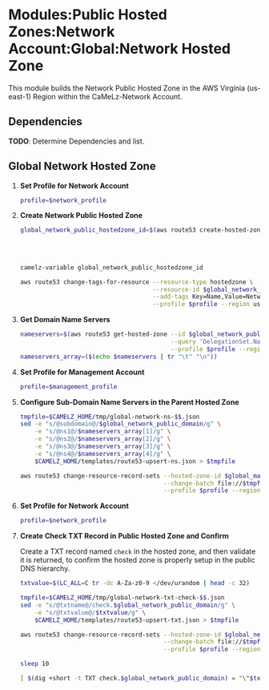 # Modules:Public Hosted Zones:Network Account:Global:Network Hosted Zone

This module builds the Network Public Hosted Zone in the AWS Virginia (us-east-1) Region within the
CaMeLz-Network Account.

## Dependencies

**TODO**: Determine Dependencies and list.

## Global Network Hosted Zone

1. **Set Profile for Network Account**

    ```bash
    profile=$network_profile
    ```

1. **Create Network Public Hosted Zone**

    ```bash
    global_network_public_hostedzone_id=$(aws route53 create-hosted-zone --name $global_network_public_domain \
                                                                         --hosted-zone-config Comment="Public Zone for $global_network_public_domain",PrivateZone=false \
                                                                         --caller-reference $(date +%s) \
                                                                         --query 'HostedZone.Id' \
                                                                         --profile $profile --region us-east-1 --output text | cut -f3 -d /)
    camelz-variable global_network_public_hostedzone_id

    aws route53 change-tags-for-resource --resource-type hostedzone \
                                         --resource-id $global_network_public_hostedzone_id \
                                         --add-tags Key=Name,Value=Network-PublicHostedZone Key=Company,Value=CaMeLz Key=Environment,Value=Network \
                                         --profile $profile --region us-east-1 --output text
    ```

1. **Get Domain Name Servers**

    ```bash
    nameservers=$(aws route53 get-hosted-zone --id $global_network_public_hostedzone_id \
                                              --query 'DelegationSet.NameServers' \
                                              --profile $profile --region us-east-1 --output text)
    nameservers_array=($(echo $nameservers | tr "\t" "\n"))
    ```

1. **Set Profile for Management Account**

    ```bash
    profile=$management_profile
    ```

1. **Configure Sub-Domain Name Servers in the Parent Hosted Zone**

    ```bash
    tmpfile=$CAMELZ_HOME/tmp/global-network-ns-$$.json
    sed -e "s/@subdomain@/$global_network_public_domain/g" \
        -e "s/@ns1@/$nameservers_array[1]/g" \
        -e "s/@ns2@/$nameservers_array[2]/g" \
        -e "s/@ns3@/$nameservers_array[3]/g" \
        -e "s/@ns4@/$nameservers_array[4]/g" \
        $CAMELZ_HOME/templates/route53-upsert-ns.json > $tmpfile

    aws route53 change-resource-record-sets --hosted-zone-id $global_management_public_hostedzone_id \
                                            --change-batch file://$tmpfile \
                                            --profile $profile --region us-east-1 --output text
    ```

1. **Set Profile for Network Account**

    ```bash
    profile=$network_profile
    ```

1. **Create Check TXT Record in Public Hosted Zone and Confirm**

   Create a TXT record named `check` in the hosted zone, and then validate it is returned, to confirm the hosted zone is
   properly setup in the public DNS hierarchy.

    ```bash
    txtvalue=$(LC_ALL=C tr -dc A-Za-z0-9 </dev/urandom | head -c 32)

    tmpfile=$CAMELZ_HOME/tmp/global-network-txt-check-$$.json
    sed -e "s/@txtname@/check.$global_network_public_domain/g" \
        -e "s/@txtvalue@/$txtvalue/g" \
        $CAMELZ_HOME/templates/route53-upsert-txt.json > $tmpfile

    aws route53 change-resource-record-sets --hosted-zone-id $global_network_public_hostedzone_id \
                                            --change-batch file://$tmpfile \
                                            --profile $profile --region us-east-1 --output text

    sleep 10

    [ $(dig +short -t TXT check.$global_network_public_domain) = "\"$txtvalue\"" ] && echo "Check confirmed"
    ```
